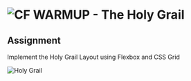 ![CF](http://i.imgur.com/7v5ASc8.png) WARMUP - The Holy Grail
=============================================================

## Assignment
Implement the Holy Grail Layout using Flexbox and CSS Grid

![Holy Grail](https://i1.wp.com/800px.io/wp-content/uploads/2015/11/holy-grail-layout.png?resize=533%2C400)


